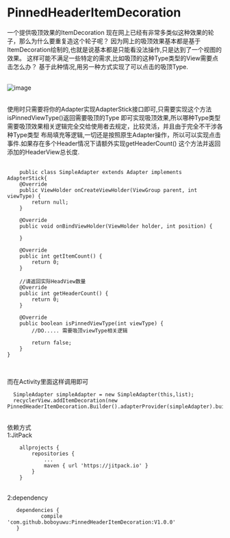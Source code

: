 
# PinnedHeaderItemDecoration
一个提供吸顶效果的ItemDecoration
现在网上已经有非常多类似这种效果的轮子，那么为什么要重复造这个轮子呢？
因为网上的吸顶效果基本都是基于ItemDecoration绘制的,也就是说基本都是只能看没法操作,只是达到了一个视图的效果。
这样可能不满足一些特定的需求,比如吸顶的这种Type类型的View需要点击怎么办？
基于此种情况,用另一种方式实现了可以点击的吸顶Type.

<br>![image](https://github.com/boboyuwu/PinnedHeaderItemDecoration/blob/master/pic/ScreenGif1.gif)</br>

<br>使用时只需要将你的Adapter实现AdapterStick接口即可,只需要实现这个方法isPinnedViewType()返回需要吸顶的Type
即可实现吸顶效果,所以哪种Type类型需要吸顶效果相关逻辑完全交给使用者去规定，比较灵活，并且由于完全不干涉各种Type类型
布局填充等逻辑,一切还是按照原生Adapter操作，所以可以实现点击事件.如果存在多个Header情况下请额外实现getHeaderCount()
这个方法并返回添加的HeaderView总长度.</br>
<br>
```
    public class SimpleAdapter extends Adapter implements AdapterStick{
    @Override
    public ViewHolder onCreateViewHolder(ViewGroup parent, int viewType) {
        return null;
    }

    @Override
    public void onBindViewHolder(ViewHolder holder, int position) {

    }

    @Override
    public int getItemCount() {
        return 0;
    }
    
    //请返回实际HeadView数量
    @Override
    public int getHeaderCount() {
        return 0;
    }

    @Override
    public boolean isPinnedViewType(int viewType) {
        //DO..... 需要吸顶viewType相关逻辑
        
        return false;
    }
}
```
</br>

而在Activity里面这样调用即可
```
  SimpleAdapter simpleAdapter = new SimpleAdapter(this,list);
  recyclerView.addItemDecoration(new PinnedHeaderItemDecoration.Builder().adapterProvider(simpleAdapter).build());
```

<br>依赖方式</br>
1:JitPack
```
	allprojects {
		repositories {
			...
			maven { url 'https://jitpack.io' }
		}
	}
 ```

 <br>2:dependency</br>
 ```
 	dependencies {
	        compile 'com.github.boboyuwu:PinnedHeaderItemDecoration:V1.0.0'
	}
 ```
